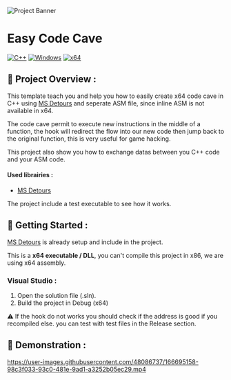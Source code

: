 ![Project Banner](https://raw.githubusercontent.com/adamhlt/Easy-Code-Cave/main/Ressource/banner.png?token=GHSAT0AAAAAABT6O75KJZHPGGVBONN7LQY6YTSQ77Q)

# Easy Code Cave

[![C++](https://img.shields.io/badge/language-C%2B%2B-%23f34b7d.svg?style=for-the-badge&logo=appveyor)](https://en.wikipedia.org/wiki/C%2B%2B) [![Windows](https://img.shields.io/badge/platform-Windows-0078d7.svg?style=for-the-badge&logo=appveyor)](https://en.wikipedia.org/wiki/Microsoft_Windows) [![x64](https://img.shields.io/badge/arch-x64-green.svg?style=for-the-badge&logo=appveyor)](https://en.wikipedia.org/wiki/X64)

## :open_book: Project Overview :

This template teach you and help you how to easily create x64 code cave in C++ using [MS Detours](https://github.com/microsoft/Detours) and seperate ASM file, since inline ASM is not available in x64.

The code cave permit to execute new instructions in the middle of a function, the hook will redirect the flow into our new code then jump back to the original function, this is very useful for game hacking.

This project also show you how to exchange datas between you C++ code and your ASM code.

#### Used librairies :

- [MS Detours](https://github.com/microsoft/Detours)

The project include a test executable to see how it works.

## :rocket: Getting Started :

[MS Detours](https://github.com/microsoft/Detours) is already setup and include in the project.

This is a **x64 executable / DLL**, you can't compile this project in x86, we are using x64 assembly.

### Visual Studio :

1. Open the solution file (.sln).
2. Build the project in Debug (x64)

⚠️ If the hook do not works you should check if the address is good if you recompiled else. you can test with test files in the Release section.

## 🧪 Demonstration :

https://user-images.githubusercontent.com/48086737/166695158-98c3f033-93c0-481e-9ad1-a3252b05ec29.mp4
